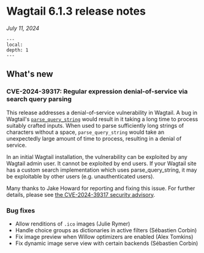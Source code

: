 # Wagtail 6.1.3 release notes

_July 11, 2024_

```{contents}
---
local:
depth: 1
---
```

## What's new

### CVE-2024-39317: Regular expression denial-of-service via search query parsing

This release addresses a denial-of-service vulnerability in Wagtail. A bug in Wagtail's [`parse_query_string`](wagtailsearch_query_string_parsing) would result in it taking a long time to process suitably crafted inputs. When used to parse sufficiently long strings of characters without a space, `parse_query_string` would take an unexpectedly large amount of time to process, resulting in a denial of service.

In an initial Wagtail installation, the vulnerability can be exploited by any Wagtail admin user. It cannot be exploited by end users. If your Wagtail site has a custom search implementation which uses parse_query_string, it may be exploitable by other users (e.g. unauthenticated users).

Many thanks to Jake Howard for reporting and fixing this issue. For further details, please see [the CVE-2024-39317 security advisory](https://github.com/wagtail/wagtail/security/advisories/GHSA-jmp3-39vp-fwg8).

### Bug fixes

 * Allow renditions of `.ico` images (Julie Rymer)
 * Handle choice groups as dictionaries in active filters (Sébastien Corbin)
 * Fix image preview when Willow optimizers are enabled (Alex Tomkins)
 * Fix dynamic image serve view with certain backends (Sébastien Corbin)
